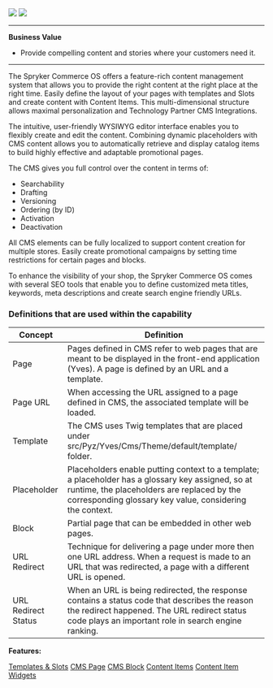 <div class='feature-text'>
    <div class='feature-images'>
    <img class="light-mode" src="https://spryker.s3.eu-central-1.amazonaws.com/docs/Document+360/Capabilities+icons/light/cms.svg"/>
    <img class="dark-mode" src="https://spryker.s3.eu-central-1.amazonaws.com/docs/Document+360/Capabilities+icons/dark/cms.svg"/>
    </div>
    <div class="feature-text-wrap">

***
**Business Value**
* Provide compelling content and stories where your customers need it.
***

The Spryker Commerce OS offers a feature-rich content management system that allows you to provide the right content at the right place at the right time. Easily define the layout of your pages with templates and Slots and create content with Content Items. This multi-dimensional structure allows maximal personalization and Technology Partner CMS Integrations.
        
The intuitive, user-friendly WYSIWYG editor interface enables you to flexibly create and edit the content. Combining dynamic placeholders with CMS content allows you to automatically retrieve and display catalog items to build highly effective and adaptable promotional pages.	

The CMS gives you full control over the content in terms of:

* Searchability
* Drafting
* Versioning
* Ordering (by ID)
* Activation
* Deactivation

All CMS elements can be fully localized to support content creation for multiple stores. Easily create promotional campaigns by setting time restrictions for certain pages and blocks.

To enhance the visibility of your shop, the Spryker Commerce OS comes with several SEO tools that enable you to define customized meta titles, keywords, meta descriptions and create search engine friendly URLs.

### Definitions that are used within the capability

| Concept | Definition |
| --- | --- |
| Page | Pages defined in CMS refer to web pages that are meant to be displayed in the front-end application (Yves). A page is defined by an URL and a template. |
| Page URL | When accessing the URL assigned to a page defined in CMS, the associated template will be loaded. |
| Template | The CMS uses Twig templates that are placed under src/Pyz/Yves/Cms/Theme/default/template/ folder. |
| Placeholder | Placeholders enable putting context to a template; a placeholder has a glossary key assigned, so at runtime, the placeholders are replaced by the corresponding glossary key value, considering the context. |
| Block | Partial page that can be embedded in other web pages. |
| URL Redirect | Technique for delivering a page under more then one URL address. When a request is made to an URL that was redirected, a page with a different URL is opened. |
| URL Redirect Status | When an URL is being redirected, the response contains a status code that describes the reason the redirect happened. The URL redirect status code plays an important role in search engine ranking. |

**Features:**

<div>
         <a class="feature-link" href="https://documentation.spryker.com/docs/
templates-slots">Templates & Slots</a>
<a class="feature-link" href="https://documentation.spryker.com/docs/cms-page">CMS Page</a>     
<a class="feature-link" href="https://documentation.spryker.com/docs/
cms-block">CMS Block</a>
 <a class="feature-link" href="https://documentation.spryker.com/docs/content-items-201907">Content Items</a> 
    <a class="feature-link" href="https://documentation.spryker.com/docs/
content-item-widgets-201907">Content Item Widgets</a>
        </div>